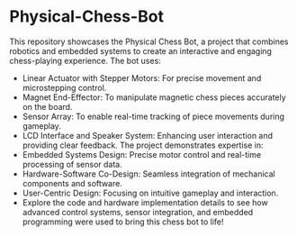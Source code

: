 # Physical-Chess-Bot
This repository showcases the Physical Chess Bot, a project that combines robotics and embedded systems to create an interactive and engaging chess-playing experience.
The bot uses:
- Linear Actuator with Stepper Motors: For precise movement and microstepping control.
- Magnet End-Effector: To manipulate magnetic chess pieces accurately on the board.
- Sensor Array: To enable real-time tracking of piece movements during gameplay.
- LCD Interface and Speaker System: Enhancing user interaction and providing clear feedback.
The project demonstrates expertise in:
- Embedded Systems Design: Precise motor control and real-time processing of sensor data.
- Hardware-Software Co-Design: Seamless integration of mechanical components and software.
- User-Centric Design: Focusing on intuitive gameplay and interaction.
- Explore the code and hardware implementation details to see how advanced control systems, sensor integration, and embedded programming were used to bring this chess bot to life!
